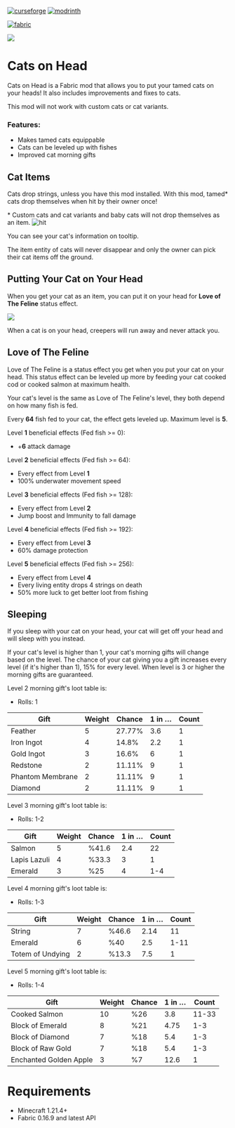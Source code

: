 [![curseforge](https://cdn.jsdelivr.net/npm/@intergrav/devins-badges@3/assets/cozy/available/curseforge_vector.svg)](https://www.curseforge.com/minecraft/mc-mods/cats-on-head) [![modrinth](https://cdn.jsdelivr.net/npm/@intergrav/devins-badges@3/assets/cozy/available/modrinth_vector.svg)](https://modrinth.com/mod/cats_on_head)

[![fabric](https://cdn.jsdelivr.net/npm/@intergrav/devins-badges@3/assets/cozy/supported/fabric_vector.svg)](https://fabricmc.net/)

![](https://i.ibb.co/6R1cL315/Yeni-Proje-8.png)

# Cats on Head

Cats on Head is a Fabric mod that allows you to put your tamed cats on your heads! It also includes improvements and fixes to cats.

This mod will not work with custom cats or cat variants.

### Features:

*   Makes tamed cats equippable
*   Cats can be leveled up with fishes
*   Improved cat morning gifts

## Cat Items

Cats drop strings, unless you have this mod installed. With this mod, tamed\* cats drop themselves when hit by their owner once!

\* Custom cats and cat variants and baby cats will not drop themselves as an item. ![hit](https://i.ibb.co/LXLhPfPs/New-project.gif)

You can see your cat's information on tooltip.

The item entity of cats will never disappear and only the owner can pick their cat items off the ground.

## Putting Your Cat on Your Head

When you get your cat as an item, you can put it on your head for **Love of The Feline** status effect.

![](https://i.ibb.co/wFzf4Dxh/Ekran-g-r-nt-s-2025-04-13-003258.png)

When a cat is on your head, creepers will run away and never attack you.

## Love of The Feline

Love of The Feline is a status effect you get when you put your cat on your head. This status effect can be leveled up more by feeding your cat cooked cod or cooked salmon at maximum health.

Your cat's level is the same as Love of The Feline's level, they both depend on how many fish is fed.

Every **64** fish fed to your cat, the effect gets leveled up. Maximum level is **5**.

Level **1** beneficial effects (Fed fish >= 0):

*   +**6** attack damage

Level **2** beneficial effects (Fed fish >= 64):

*   Every effect from Level **1**
*   100% underwater movement speed

Level **3** beneficial effects (Fed fish >= 128):

*   Every effect from Level **2**
*   Jump boost and Immunity to fall damage

Level **4** beneficial effects (Fed fish >= 192):

*   Every effect from Level **3**
*   60% damage protection

Level **5** beneficial effects (Fed fish >= 256):

*   Every effect from Level **4**
*   Every living entity drops 4 strings on death
*   50% more luck to get better loot from fishing

## Sleeping

If you sleep with your cat on your head, your cat will get off your head and will sleep with you instead.

If your cat's level is higher than 1, your cat's morning gifts will change based on the level. The chance of your cat giving you a gift increases every level (if it's higher than 1), 15% for every level. When level is 3 or higher the morning gifts are guaranteed.

Level 2 morning gift's loot table is:

*   Rolls: 1

| Gift             |Weight |Chance |1 in … |Count |
| ---------------- |------ |------ |------ |----- |
| Feather          |5      |27.77% |3.6    |1     |
| Iron Ingot       |4      |14.8%  |2.2    |1     |
| Gold Ingot       |3      |16.6%  |6      |1     |
| Redstone         |2      |11.11% |9      |1     |
| Phantom Membrane |2      |11.11% |9      |1     |
| Diamond          |2      |11.11% |9      |1     |

Level 3 morning gift's loot table is:

*   Rolls: 1-2

| Gift         |Weight |Chance |1 in … |Count |
| ------------ |------ |------ |------ |----- |
| Salmon       |5      |%41.6  |2.4    |22    |
| Lapis Lazuli |4      |%33.3  |3      |1     |
| Emerald      |3      |%25    |4      |1-4   |

Level 4 morning gift's loot table is:

*   Rolls: 1-3

| Gift             |Weight |Chance |1 in … |Count |
| ---------------- |------ |------ |------ |----- |
| String           |7      |%46.6  |2.14   |11    |
| Emerald          |6      |%40    |2.5    |1-11  |
| Totem of Undying |2      |%13.3  |7.5    |1     |

Level 5 morning gift's loot table is:

*   Rolls: 1-4

| Gift                   |Weight |Chance |1 in … |Count |
| ---------------------- |------ |------ |------ |----- |
| Cooked Salmon          |10     |%26    |3.8    |11-33 |
| Block of Emerald       |8      |%21    |4.75   |1-3   |
| Block of Diamond       |7      |%18    |5.4    |1-3   |
| Block of Raw Gold      |7      |%18    |5.4    |1-3   |
| Enchanted Golden Apple |3      |%7     |12.6   |1     |

# Requirements

*   Minecraft 1.21.4+
*   Fabric 0.16.9 and latest API